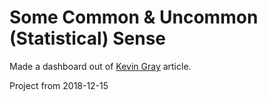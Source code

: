 # Some Common & Uncommon (Statistical) Sense
Made a dashboard out of [Kevin Gray](https://www.linkedin.com/pulse/hardhat-stats-some-common-uncommon-sense-kevin-gray/) article.

Project from 2018-12-15
